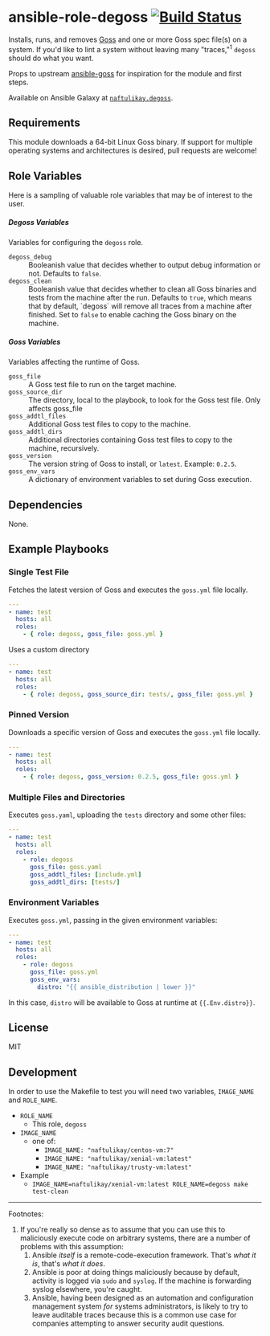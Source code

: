 # ansible-role-degoss [![Build Status][img-build-status]][build-status]

Installs, runs, and removes [Goss][goss] and one or more Goss spec file(s) on a system. If you'd like to lint a system
without leaving many "traces,"<sup>1</sup> `degoss` should do what you want.

Props to upstream [ansible-goss][ansible-goss] for inspiration for the module and first steps.

Available on Ansible Galaxy at [`naftulikay.degoss`][galaxy].

## Requirements

This module downloads a 64-bit Linux Goss binary. If support for multiple operating systems and architectures is
desired, pull requests are welcome!

## Role Variables

Here is a sampling of valuable role variables that may be of interest to the user.

##### Degoss Variables

Variables for configuring the `degoss` role.

<dl>
  <dt><code>degoss_debug</code></dt>
  <dd>Booleanish value that decides whether to output debug information or not. Defaults to <code>false</code>.</dd>
  <dt><code>degoss_clean</code></dt>
  <dd>Booleanish value that decides whether to clean all Goss binaries and tests from the machine after the run. Defaults to <code>true</code>, which means that by default, `degoss` will remove all traces from a machine after finished. Set to <code>false</code> to enable caching the Goss binary on the machine.</dd>
</dl>

##### Goss Variables

Variables affecting the runtime of Goss.

<dl>
  <dt><code>goss_file</code></dt>
  <dd>A Goss test file to run on the target machine.</dd>
  <dt><code>goss_source_dir</code></dt>
  <dd>The directory, local to the playbook, to look for the Goss test file. Only affects goss_file</dd>
  <dt><code>goss_addtl_files</code></dt>
  <dd>Additional Goss test files to copy to the machine.</dd>
  <dt><code>goss_addtl_dirs</code></dt>
  <dd>Additional directories containing Goss test files to copy to the machine, recursively.</dd>
  <dt><code>goss_version</code></dt>
  <dd>The version string of Goss to install, or <code>latest</code>. Example: <code>0.2.5</code>.</dd>
  <dt><code>goss_env_vars</code></dt>
  <dd>A dictionary of environment variables to set during Goss execution.</dd>
</dl>

## Dependencies

None.

## Example Playbooks

### Single Test File

Fetches the latest version of Goss and executes the `goss.yml` file locally.

```yaml
---
- name: test
  hosts: all
  roles:
    - { role: degoss, goss_file: goss.yml }
```

Uses a custom directory

```yaml
---
- name: test
  hosts: all
  roles:
    - { role: degoss, goss_source_dir: tests/, goss_file: goss.yml }
```

### Pinned Version

Downloads a specific version of Goss and executes the `goss.yml` file locally.

```yaml
---
- name: test
  hosts: all
  roles:
    - { role: degoss, goss_version: 0.2.5, goss_file: goss.yml }
```

### Multiple Files and Directories

Executes `goss.yaml`, uploading the `tests` directory and some other files:

```yaml
---
- name: test
  hosts: all
  roles:
    - role: degoss
      goss_file: goss.yaml
      goss_addtl_files: [include.yml]
      goss_addtl_dirs: [tests/]
```

### Environment Variables

Executes `goss.yml`, passing in the given environment variables:

```yaml
---
- name: test
  hosts: all
  roles:
    - role: degoss
      goss_file: goss.yml
      goss_env_vars:
        distro: "{{ ansible_distribution | lower }}"
```

In this case, `distro` will be available to Goss at runtime at `{{.Env.distro}}`.

## License

MIT

## Development
In order to use the Makefile to test you will need two variables, `IMAGE_NAME` and `ROLE_NAME`.

* `ROLE_NAME`
  * This role, `degoss`
* `IMAGE_NAME`
  * one of:
    * `IMAGE_NAME: "naftulikay/centos-vm:7"`
    * `IMAGE_NAME: "naftulikay/xenial-vm:latest"`
    * `IMAGE_NAME: "naftulikay/trusty-vm:latest"`
* Example
  * `IMAGE_NAME=naftulikay/xenial-vm:latest ROLE_NAME=degoss make test-clean`

---

Footnotes:
 1. If you're really so dense as to assume that you can use this to maliciously execute code on arbitrary systems,
    there are a number of problems with this assumption:
    1. Ansible _itself_ is a remote-code-execution framework. That's _what it is_, that's _what it does_.
    2. Ansible is poor at doing things maliciously because by default, activity is logged via `sudo` and `syslog`. If the
       machine is forwarding syslog elsewhere, you're caught.
    3. Ansible, having been designed as an automation and configuration management system _for_ systems administrators,
       is likely to try to leave auditable traces because this is a common use case for companies attempting to answer
       security audit questions.

 [ansible-goss]: https://github.com/indusbox/goss-ansible
 [build-status]: https://travis-ci.org/naftulikay/ansible-role-degoss
 [img-build-status]: https://travis-ci.org/naftulikay/ansible-role-degoss.svg?branch=master
 [galaxy]: https://galaxy.ansible.com/naftulikay/degoss/
 [goss]: https://goss.rocks

